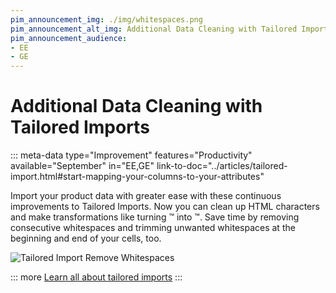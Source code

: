 ```yaml
---
pim_announcement_img: ./img/whitespaces.png
pim_announcement_alt_img: Additional Data Cleaning with Tailored Imports
pim_announcement_audience:
- EE
- GE
---
```


# Additional Data Cleaning with Tailored Imports
::: meta-data type="Improvement" features="Productivity" available="September" in="EE,GE" link-to-doc="../articles/tailored-import.html#start-mapping-your-columns-to-your-attributes"

Import your product data with greater ease with these continuous improvements to Tailored Imports. Now you can clean up HTML characters and make transformations like turning &trade; into ™. Save time by removing consecutive whitespaces and trimming unwanted whitespaces at the beginning and end of your cells, too.

![Tailored Import Remove Whitespaces](../img/whitespaces.png)

::: more
[Learn all about tailored imports](../articles/tailored-import.html#overview)
:::
